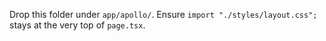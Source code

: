 Drop this folder under `app/apollo/`. Ensure `import "./styles/layout.css";` stays at the very top of `page.tsx`.
